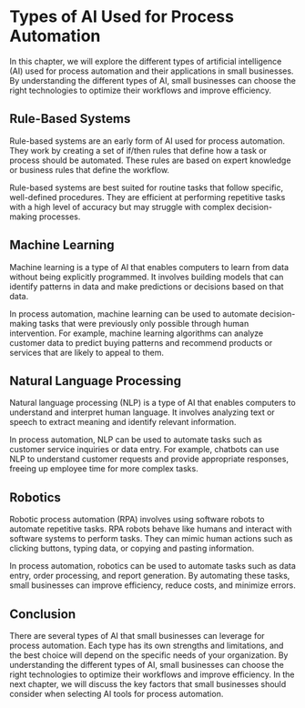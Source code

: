 Types of AI Used for Process Automation
=========================================================================================================

In this chapter, we will explore the different types of artificial intelligence (AI) used for process automation and their applications in small businesses. By understanding the different types of AI, small businesses can choose the right technologies to optimize their workflows and improve efficiency.

Rule-Based Systems
------------------

Rule-based systems are an early form of AI used for process automation. They work by creating a set of if/then rules that define how a task or process should be automated. These rules are based on expert knowledge or business rules that define the workflow.

Rule-based systems are best suited for routine tasks that follow specific, well-defined procedures. They are efficient at performing repetitive tasks with a high level of accuracy but may struggle with complex decision-making processes.

Machine Learning
----------------

Machine learning is a type of AI that enables computers to learn from data without being explicitly programmed. It involves building models that can identify patterns in data and make predictions or decisions based on that data.

In process automation, machine learning can be used to automate decision-making tasks that were previously only possible through human intervention. For example, machine learning algorithms can analyze customer data to predict buying patterns and recommend products or services that are likely to appeal to them.

Natural Language Processing
---------------------------

Natural language processing (NLP) is a type of AI that enables computers to understand and interpret human language. It involves analyzing text or speech to extract meaning and identify relevant information.

In process automation, NLP can be used to automate tasks such as customer service inquiries or data entry. For example, chatbots can use NLP to understand customer requests and provide appropriate responses, freeing up employee time for more complex tasks.

Robotics
--------

Robotic process automation (RPA) involves using software robots to automate repetitive tasks. RPA robots behave like humans and interact with software systems to perform tasks. They can mimic human actions such as clicking buttons, typing data, or copying and pasting information.

In process automation, robotics can be used to automate tasks such as data entry, order processing, and report generation. By automating these tasks, small businesses can improve efficiency, reduce costs, and minimize errors.

Conclusion
----------

There are several types of AI that small businesses can leverage for process automation. Each type has its own strengths and limitations, and the best choice will depend on the specific needs of your organization. By understanding the different types of AI, small businesses can choose the right technologies to optimize their workflows and improve efficiency. In the next chapter, we will discuss the key factors that small businesses should consider when selecting AI tools for process automation.
